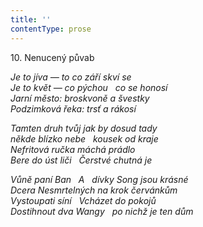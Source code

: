```yaml
---
title: ''
contentType: prose
---
```


10. Nenucený půvab

_Je to jíva — to co září skví se  
Je to květ — co pýchou   co se honosí  
Jarní město: broskvoně a švestky  
Podzimková řeka: trsť a rákosí_

_Tamten druh tvůj jak by dosud tady  
někde blízko nebe   kousek od kraje  
Nefritová ručka máchá prádlo  
Bere do úst liči   Čerstvé chutná je_

_Vůně paní Ban   A   dívky Song jsou krásné  
Dcera Nesmrtelných na krok červánkům  
Vystoupati síní   Vcházet do pokojů  
Dostihnout dva Wangy   po nichž je ten dům_
